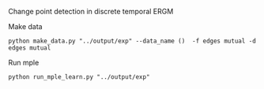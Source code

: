 Change point detection in discrete temporal ERGM 

Make data

`python make_data.py "../output/exp" --data_name ()  -f edges mutual -d edges mutual`

Run mple

`python run_mple_learn.py "../output/exp"`
